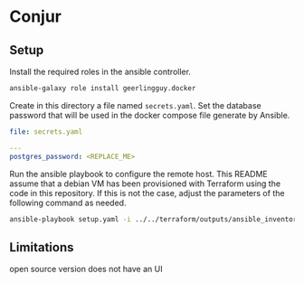 # Conjur

## Setup

Install the required roles in the ansible controller.
```sh
ansible-galaxy role install geerlingguy.docker
```

Create in this directory a file named `secrets.yaml`. Set the database password that will be used in the docker compose file generate by Ansible.

```yaml
file: secrets.yaml

---
postgres_password: <REPLACE_ME>
```

Run the ansible playbook to configure the remote host. This README assume that a debian VM has been provisioned with Terraform using the code in this repository. If this is not the case, adjust the parameters of the following command as needed.

```sh
ansible-playbook setup.yaml -i ../../terraform/outputs/ansible_inventory --u debian --extra-vars "@secrets.yaml"
```


## Limitations
open source version does not have an UI